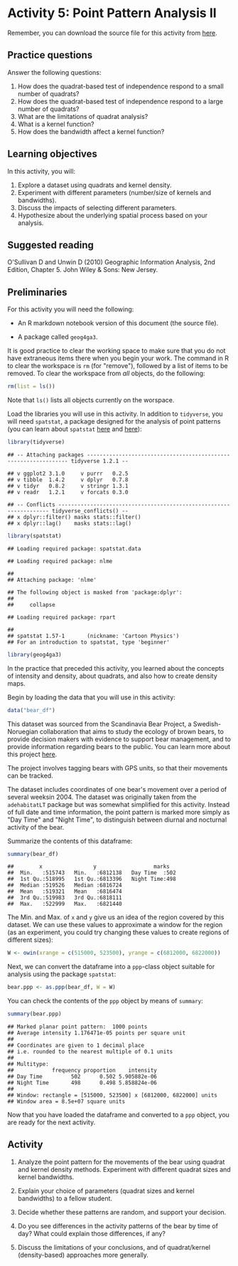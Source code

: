 # Activity 5: Point Pattern Analysis II

Remember, you can download the source file for this activity from [here](https://github.com/paezha/Spatial-Statistics-Course).

## Practice questions

Answer the following questions:

1. How does the quadrat-based test of independence respond to a small number of quadrats?
2. How does the quadrat-based test of independence respond to a large number of quadrats?
3. What are the limitations of quadrat analysis?
4. What is a kernel function?
5. How does the bandwidth affect a kernel function?

## Learning objectives

In this activity, you will:

1. Explore a dataset using quadrats and kernel density.
2. Experiment with different parameters (number/size of kernels and bandwidths).
3. Discuss the impacts of selecting different parameters.
4. Hypothesize about the underlying spatial process based on your analysis.

## Suggested reading

O'Sullivan D and Unwin D (2010) Geographic Information Analysis, 2nd Edition, Chapter 5. John Wiley & Sons: New Jersey.

## Preliminaries

For this activity you will need the following:

* An R markdown notebook version of this document (the source file).

* A package called `geog4ga3`.

It is good practice to clear the working space to make sure that you do not have extraneous items there when you begin your work. The command in R to clear the workspace is `rm` (for "remove"), followed by a list of items to be removed. To clear the workspace from _all_ objects, do the following:

```r
rm(list = ls())
```

Note that `ls()` lists all objects currently on the worspace.

Load the libraries you will use in this activity. In addition to `tidyverse`, you will need `spatstat`, a package designed for the analysis of point patterns (you can learn about `spatstat` [here](https://cran.r-project.org/web/packages/spatstat/vignettes/getstart.pdf) and [here](http://spatstat.org/resources/spatstatJSSpaper.pdf)):

```r
library(tidyverse)
```

```
## -- Attaching packages ---------------------------------------------------------------- tidyverse 1.2.1 --
```

```
## v ggplot2 3.1.0     v purrr   0.2.5
## v tibble  1.4.2     v dplyr   0.7.8
## v tidyr   0.8.2     v stringr 1.3.1
## v readr   1.2.1     v forcats 0.3.0
```

```
## -- Conflicts ------------------------------------------------------------------- tidyverse_conflicts() --
## x dplyr::filter() masks stats::filter()
## x dplyr::lag()    masks stats::lag()
```

```r
library(spatstat)
```

```
## Loading required package: spatstat.data
```

```
## Loading required package: nlme
```

```
## 
## Attaching package: 'nlme'
```

```
## The following object is masked from 'package:dplyr':
## 
##     collapse
```

```
## Loading required package: rpart
```

```
## 
## spatstat 1.57-1       (nickname: 'Cartoon Physics') 
## For an introduction to spatstat, type 'beginner'
```

```r
library(geog4ga3)
```

In the practice that preceded this activity, you learned about the concepts of intensity and density, about quadrats, and also how to create density maps. 

Begin by loading the data that you will use in this activity:

```r
data("bear_df")
```

This dataset was sourced from the Scandinavia Bear Project, a Swedish-Noruegian collaboration that aims to study the ecology of brown bears, to provide decision makers with evidence to support bear management, and to provide information regarding bears to the public. You can learn more about this project [here](http://bearproject.info/about-the-project/).

The project involves tagging bears with GPS units, so that their movements can be tracked.

The dataset includes coordinates of one bear's movement over a period of several weeksin 2004. The dataset was originally taken from the `adehabitatLT` package but was somewhat simplified for this activity. Instead of full date and time information, the point pattern is marked more simply as "Day Time" and "Night Time", to distinguish between diurnal and nocturnal activity of the bear.

Summarize the contents of this dataframe:

```r
summary(bear_df)
```

```
##        x                y                  marks    
##  Min.   :515743   Min.   :6812138   Day Time  :502  
##  1st Qu.:518995   1st Qu.:6813396   Night Time:498  
##  Median :519526   Median :6816724                   
##  Mean   :519321   Mean   :6816474                   
##  3rd Qu.:519983   3rd Qu.:6818111                   
##  Max.   :522999   Max.   :6821440
```

The Min. and Max. of `x` and `y` give us an idea of the region covered by this dataset. We can use these values to approximate a window for the region (as an experiment, you could try changing these values to create regions of different sizes):

```r
W <- owin(xrange = c(515000, 523500), yrange = c(6812000, 6822000))
```

Next, we can convert the dataframe into a `ppp`-class object suitable for analysis using the package `spatstat`:

```r
bear.ppp <- as.ppp(bear_df, W = W)
```

You can check the contents of the `ppp` object by means of `summary`:

```r
summary(bear.ppp)
```

```
## Marked planar point pattern:  1000 points
## Average intensity 1.176471e-05 points per square unit
## 
## Coordinates are given to 1 decimal place
## i.e. rounded to the nearest multiple of 0.1 units
## 
## Multitype:
##            frequency proportion    intensity
## Day Time         502      0.502 5.905882e-06
## Night Time       498      0.498 5.858824e-06
## 
## Window: rectangle = [515000, 523500] x [6812000, 6822000] units
## Window area = 8.5e+07 square units
```

Now that you have loaded the dataframe and converted to a `ppp` object, you are ready for the next activity.

## Activity

1. Analyze the point pattern for the movements of the bear using quadrat and kernel density methods. Experiment with different quadrat sizes and kernel bandwidths. 

2. Explain your choice of parameters (quadrat sizes and kernel bandwidths) to a fellow student.

3. Decide whether these patterns are random, and support your decision.

4. Do you see differences in the activity patterns of the bear by time of day? What could explain those differences, if any? 

5. Discuss the limitations of your conclusions, and of quadrat/kernel (density-based) approaches more generally.
